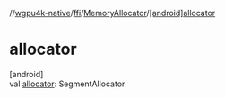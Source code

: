 //[wgpu4k-native](../../../index.md)/[ffi](../index.md)/[MemoryAllocator](index.md)/[[android]allocator]([android]allocator.md)

# allocator

[android]\
val [allocator]([android]allocator.md): SegmentAllocator
